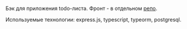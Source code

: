 Бэк для приложения todo-листа. Фронт - в отдельном [репо](https://github.com/haosmos/todo-ts).

Используемые технологии: express.js, typescript, typeorm, postgresql. 
